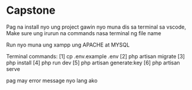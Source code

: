 # Capstone
Pag na install nyo ung project gawin nyo muna dis sa terminal sa vscode, Make sure ung irurun na commands nasa terminal ng file name

Run nyo muna ung xampp ung APACHE at MYSQL

Terminal commands:
[1] cp .env.example .env
[2] php artisan migrate
[3] php install
[4] php run dev
[5] php artisan generate:key
[6] php artisan serve

pag may error message nyo lang ako


